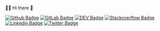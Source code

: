 :man_technologist: Hi there 👋

[![Github Badge](https://img.shields.io/badge/-Github-000?style=flat-square&logo=Github&logoColor=white&link=https://github.com/lflucasferreira)](https://github.com/lflucasferreira)
[![GitLab Badge](https://img.shields.io/badge/-Gitlab-000?style=flat-square&logo=GitLab&logoColor=orange&link=https://gitlab.com/lflucasferreira)](https://gitlab.com/lflucasferreira)
[![DEV Badge](https://img.shields.io/badge/-DEV.to-000?style=flat-square&logo=dev.to&logoColor=white&link=https://dev.to/lflucasferreira)](https://dev.to/lflucasferreira)
[![Stackoverflow Badge](https://img.shields.io/badge/-Stackoverflow-4CA143?style=flat-square&logo=Stackoverflow&logoColor=white&link=https://stackoverflow.com/users/13920529)](https://stackoverflow.com/users/13920529)
[![Linkedin Badge](https://img.shields.io/badge/-LinkedIn-blue?style=flat-square&logo=Linkedin&logoColor=white&link=https://www.linkedin.com/in/lflucasferreira/)](https://www.linkedin.com/in/lflucasferreira/)
[![Twitter Badge](https://img.shields.io/badge/-Twitter-1ca0f1?style=flat-square&labelColor=1ca0f1&logo=twitter&logoColor=white&link=https://twitter.com/lflucasferreira)](https://twitter.com/lflucasferreira)
